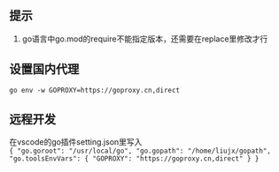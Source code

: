 ## 提示
1. go语言中go.mod的require不能指定版本，还需要在replace里修改才行

## 设置国内代理
`go env -w GOPROXY=https://goproxy.cn,direct`

## 远程开发
在vscode的go插件setting.json里写入  
`{
    "go.goroot": "/usr/local/go",
    "go.gopath": "/home/liujx/gopath",
    "go.toolsEnvVars": {
        "GOPROXY": "https://goproxy.cn,direct"
    }
}
`